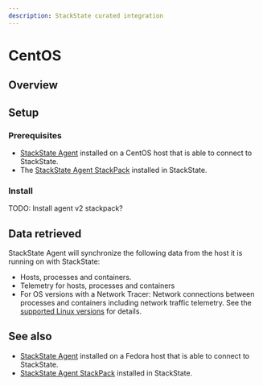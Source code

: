 ```yaml
---
description: StackState curated integration
---
```


# CentOS

## Overview

## Setup

### Prerequisites
 
* [StackState Agent](/setup/agent/linux.md) installed on a CentOS host that is able to connect to StackState.
* The [StackState Agent StackPack](/stackpacks/integrations/agent.md) installed in StackState.

### Install

TODO: Install agent v2 stackpack?

## Data retrieved

StackState Agent will synchronize the following data from the host it is running on with StackState:

- Hosts, processes and containers.
- Telemetry for hosts, processes and containers   
- For OS versions with a Network Tracer: Network connections between processes and containers including network traffic telemetry. See the [supported Linux versions](/setup/agent/linux.md#supported-linux-versions) for details.

## See also

* [StackState Agent](/setup/agent/linux.md) installed on a Fedora host that is able to connect to StackState.
* [StackState Agent StackPack](/stackpacks/integrations/agent.md) installed in StackState.